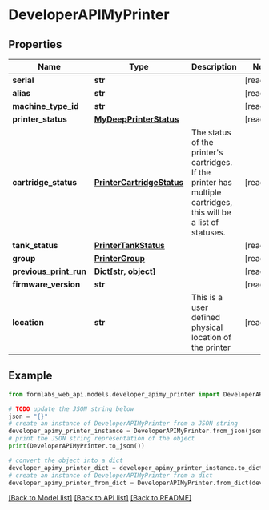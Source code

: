 # DeveloperAPIMyPrinter


## Properties

Name | Type | Description | Notes
------------ | ------------- | ------------- | -------------
**serial** | **str** |  | [readonly] 
**alias** | **str** |  | [readonly] 
**machine_type_id** | **str** |  | [readonly] 
**printer_status** | [**MyDeepPrinterStatus**](MyDeepPrinterStatus.md) |  | [readonly] 
**cartridge_status** | [**PrinterCartridgeStatus**](PrinterCartridgeStatus.md) | The status of the printer&#39;s cartridges. If the printer has multiple cartridges, this will be a list of statuses. | [readonly] 
**tank_status** | [**PrinterTankStatus**](PrinterTankStatus.md) |  | [readonly] 
**group** | [**PrinterGroup**](PrinterGroup.md) |  | [readonly] 
**previous_print_run** | **Dict[str, object]** |  | [readonly] 
**firmware_version** | **str** |  | [readonly] 
**location** | **str** | This is a user defined physical location of the printer | [readonly] 

## Example

```python
from formlabs_web_api.models.developer_apimy_printer import DeveloperAPIMyPrinter

# TODO update the JSON string below
json = "{}"
# create an instance of DeveloperAPIMyPrinter from a JSON string
developer_apimy_printer_instance = DeveloperAPIMyPrinter.from_json(json)
# print the JSON string representation of the object
print(DeveloperAPIMyPrinter.to_json())

# convert the object into a dict
developer_apimy_printer_dict = developer_apimy_printer_instance.to_dict()
# create an instance of DeveloperAPIMyPrinter from a dict
developer_apimy_printer_from_dict = DeveloperAPIMyPrinter.from_dict(developer_apimy_printer_dict)
```
[[Back to Model list]](../README.md#documentation-for-models) [[Back to API list]](../README.md#documentation-for-api-endpoints) [[Back to README]](../README.md)


